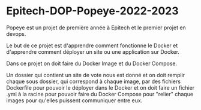 # Epitech-DOP-Popeye-2022-2023

Popeye est un projet de première année à Epitech et le premier projet en devops.

Le but de ce projet est d'apprendre comment fonctionne le Docker et d'apprendre comment déployer un site ou une application sur Docker.

Dans ce projet on doit faire du Docker Image et du Docker Compose.

Un dossier qui contient un site de vote nous est donné et on doit remplir chaque sous dossier, qui correspond à chaque image, par des fichiers Dockerfile pour pouvoir le déployer dans le Docker et on doit faire un fichier .yml à la racine pour pouvoir faire du Docker Compose pour "relier" chaque images pour qu'elles puissent communiquer entre eux.
